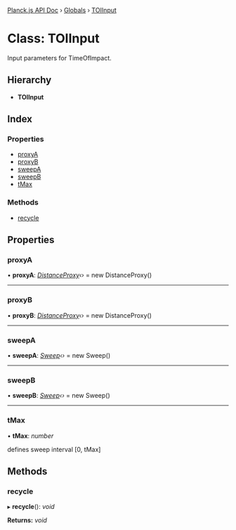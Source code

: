 [Planck.js API Doc](../README.md) › [Globals](../globals.md) › [TOIInput](toiinput.md)

# Class: TOIInput

Input parameters for TimeOfImpact.

## Hierarchy

* **TOIInput**

## Index

### Properties

* [proxyA](toiinput.md#proxya)
* [proxyB](toiinput.md#proxyb)
* [sweepA](toiinput.md#sweepa)
* [sweepB](toiinput.md#sweepb)
* [tMax](toiinput.md#tmax)

### Methods

* [recycle](toiinput.md#recycle)

## Properties

###  proxyA

• **proxyA**: *[DistanceProxy](distanceproxy.md)‹›* = new DistanceProxy()

___

###  proxyB

• **proxyB**: *[DistanceProxy](distanceproxy.md)‹›* = new DistanceProxy()

___

###  sweepA

• **sweepA**: *[Sweep](sweep.md)‹›* = new Sweep()

___

###  sweepB

• **sweepB**: *[Sweep](sweep.md)‹›* = new Sweep()

___

###  tMax

• **tMax**: *number*

defines sweep interval [0, tMax]

## Methods

###  recycle

▸ **recycle**(): *void*

**Returns:** *void*
